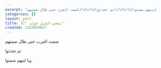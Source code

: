 ```yaml
---
excerpt: "صمت العرب حتى طال صمتهم\r\n\r\nثم تحدثوا\r\n\r\nويا ليتهم صمتوا"
categories: []
layout: post
title: تمخض الجبل فولد "ذُلاً"
created: 1153859027
---
```

صمت العرب حتى طال صمتهم

ثم تحدثوا

ويا ليتهم صمتوا
